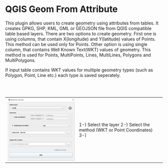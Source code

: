 # QGIS Geom From Attribute

This plugin allows users to create geometry using attributes from tables. It creates GPKG, SHP, KML, GML or GEOJSON file from QGIS compatible table based layers. There are two options to create geometry. First one is using columns, that contain X(longitude) and Y(latitude) values of Points. This method can be used only for Points. Other option is using single column, that contains Well Known Text(WKT) values of geometry. This method is used for Points, MultiPoints, Lines, MultiLines, Polygons and MultiPolygons.

If input table contains WKT values for multiple geometry types (such as Polygon, Point, Line etc.) each type is saved seperately.

<br/>
<br/>

<table>
  <tr>
    <td><img width="500" src="./images/img.png"></td>
    <td>
      1-) Select the layer
      2-) Select the method (WKT or Point Coordinates)
      3-) 
    </td>
  </tr>
</table>

